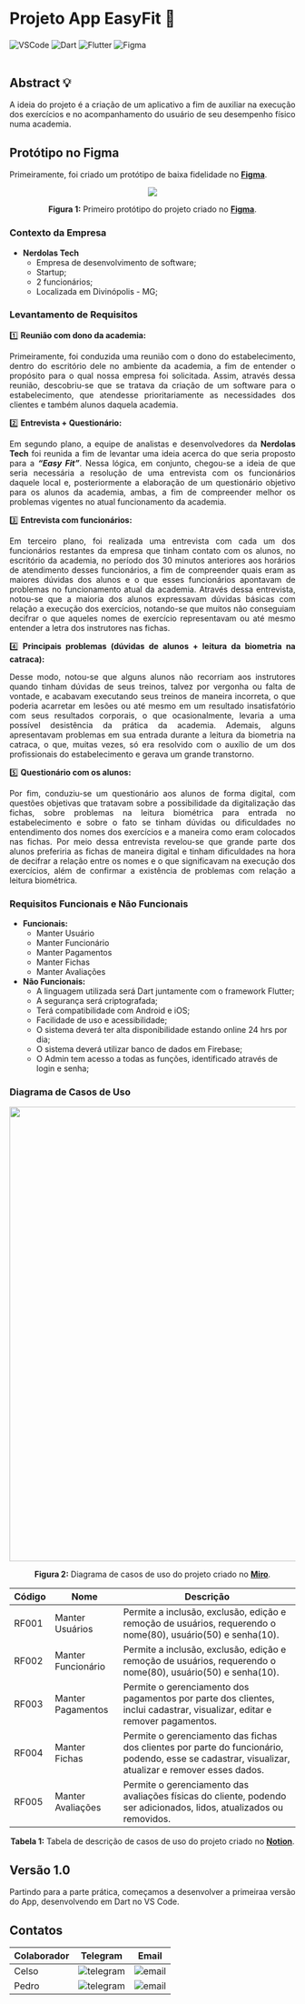 # Projeto App EasyFit 📱

<div style="display: inline_block">
  <img align="center" alt="VSCode" src="https://img.shields.io/badge/Visual%20Studio%20Code-0078d7.svg?style=for-the-badge&logo=visual-studio-code&logoColor=white" />
  <img align="center" alt="Dart" src="https://img.shields.io/badge/dart-%230175C2.svg?style=for-the-badge&logo=dart&logoColor=white" />
  <img align="center" alt="Flutter" src="https://img.shields.io/badge/Flutter-%2302569B.svg?style=for-the-badge&logo=Flutter&logoColor=white" />
  <img align="center" alt="Figma" src="https://img.shields.io/badge/figma-%23F24E1E.svg?style=for-the-badge&logo=figma&logoColor=white" />
</div><br/>

## Abstract 💡

<div align="justify">
  
A ideia do projeto é a criação de um aplicativo a fim de auxiliar na execução dos exercícios e no acompanhamento do usuário de seu desempenho físico numa academia.

</div>

## Protótipo no Figma

Primeiramente, foi criado um protótipo de baixa fidelidade no [**Figma**](https://www.figma.com/).

<div align="center">
<img src="https://user-images.githubusercontent.com/84411392/197641398-aa0d6b82-0dd8-4e9b-8b99-8dcf7c719189.png" />

**Figura 1:** Primeiro protótipo do projeto criado no [**Figma**](https://www.figma.com/).
</div>

### Contexto da Empresa 

  - **Nerdolas Tech**
      - Empresa de desenvolvimento de software;
      - Startup;
      - 2 funcionários;
      - Localizada em Divinópolis - MG;
        
### **Levantamento de Requisitos**

<div align="justify">

1️⃣ **Reunião com dono da academia:**
  
Primeiramente, foi conduzida uma reunião com o dono do estabelecimento, dentro do escritório dele no ambiente da academia, a fim de entender o propósito para o qual nossa empresa foi solicitada. Assim, através dessa reunião, descobriu-se que se tratava da criação de um software para o estabelecimento, que atendesse prioritariamente as necessidades dos clientes e também alunos daquela academia.
    
2️⃣ **Entrevista + Questionário:**

Em segundo plano, a equipe de analistas e desenvolvedores da **Nerdolas Tech** foi reunida a fim de levantar uma ideia acerca do que seria proposto para a ***“Easy Fit”***. Nessa lógica, em conjunto, chegou-se a ideia de que seria necessária a resolução de uma entrevista com os funcionários daquele local e, posteriormente a elaboração de um questionário objetivo para os alunos da academia, ambas, a fim de compreender melhor os problemas vigentes no atual funcionamento da academia.
    
3️⃣ **Entrevista com funcionários:**

Em terceiro plano, foi realizada uma entrevista com cada um dos funcionários restantes da empresa que tinham contato com os alunos, no escritório da academia, no período dos 30 minutos anteriores aos horários de atendimento desses funcionários, a fim de compreender quais eram as maiores dúvidas dos alunos e o que esses funcionários apontavam de problemas no funcionamento atual da academia. Através dessa entrevista, notou-se que a maioria dos alunos expressavam dúvidas básicas com relação a execução dos exercícios, notando-se que muitos não conseguiam decifrar o que aqueles nomes de exercício representavam ou até mesmo entender a letra dos instrutores nas fichas.
    
4️⃣ **Principais problemas (dúvidas de alunos + leitura da biometria na catraca):**

Desse modo, notou-se que alguns alunos não recorriam aos instrutores quando tinham dúvidas de seus treinos, talvez por vergonha ou falta de vontade, e acabavam executando seus treinos de maneira incorreta, o que poderia acarretar em lesões ou até mesmo em um resultado insatisfatório com seus resultados corporais, o que ocasionalmente, levaria a uma possível desistência da prática da academia. Ademais, alguns apresentavam problemas em sua entrada durante a leitura da biometria na catraca, o que, muitas vezes, só era resolvido com o auxílio de um dos profissionais do estabelecimento e gerava um grande transtorno.
    
5️⃣ **Questionário com os alunos:**

Por fim, conduziu-se um questionário aos alunos de forma digital, com questões objetivas que tratavam sobre a possibilidade da digitalização das fichas, sobre problemas na leitura biométrica para entrada no estabelecimento e sobre o fato se tinham dúvidas ou dificuldades no entendimento dos nomes dos exercícios e a maneira como eram colocados nas fichas. Por meio dessa entrevista revelou-se que grande parte dos alunos preferiria as fichas de maneira digital e tinham dificuldades na hora de decifrar a relação entre os nomes e o que significavam na execução dos exercícios, além de confirmar a existência de problemas com relação a leitura biométrica.
    
</div>

### **Requisitos Funcionais e Não Funcionais**
  - **Funcionais:**
      - Manter Usuário
      - Manter Funcionário
      - Manter Pagamentos
      - Manter Fichas
      - Manter Avaliações
  - **Não Funcionais:**
      - A linguagem utilizada será Dart juntamente com o framework Flutter;
      - A segurança será criptografada;
      - Terá compatibilidade com Android e iOS;
      - Facilidade de uso e acessibilidade;
      - O sistema deverá ter alta disponibilidade estando online 24 hrs por dia;
      - O sistema deverá utilizar banco de dados em Firebase;
      - O Admin tem acesso a todas as funções, identificado através de login e senha;

### **Diagrama de Casos de Uso**

<div align="center">
<img src="https://user-images.githubusercontent.com/84411392/197645173-66a44d02-a9e2-4bc8-85d0-8a94d899bae5.png" width = "800px"/>

**Figura 2:** Diagrama de casos de uso do projeto criado no [**Miro**](https://www.miro.com/).
</div>

<div align="center">
  
| Código | Nome | Descrição |
| --- | --- | --- |
| RF001 | Manter Usuários | Permite a inclusão, exclusão, edição e remoção de usuários, requerendo o nome(80), usuário(50) e senha(10).
| RF002 | Manter Funcionário | Permite a inclusão, exclusão, edição e remoção de usuários, requerendo o nome(80), usuário(50) e senha(10).
| RF003 | Manter Pagamentos | Permite o gerenciamento dos pagamentos por parte dos clientes, inclui cadastrar, visualizar, editar e remover pagamentos.
| RF004 | Manter Fichas | Permite o gerenciamento das fichas dos clientes por parte do funcionário, podendo, esse se cadastrar, visualizar, atualizar e remover esses dados.
| RF005 | Manter Avaliações | Permite o gerenciamento das avaliações físicas do cliente, podendo ser adicionados, lidos, atualizados ou removidos.
  
**Tabela 1:** Tabela de descrição de casos de uso do projeto criado no [**Notion**](https://www.notion.so/).

</div>

## Versão 1.0

<div align="justify">

Partindo para a parte prática, começamos a desenvolver a primeiraa versão do App, desenvolvendo em Dart no VS Code.
  
</div>



## Contatos

<div align="left">
  
| Colaborador | Telegram | Email |
| --- | --- | --- |
| Celso | <img align="center" src="https://img.shields.io/badge/-celso_vsf-05122A?style=flat&logo=telegram" alt="telegram"/> | <img align="center" src="https://img.shields.io/badge/-celsovinius4@gmail.com-05122A?style=flat&logo=email" alt="email"/> |
| Pedro | <img align="center" src="https://img.shields.io/badge/-phpdias-05122A?style=flat&logo=telegram" alt="telegram"/> | <img align="center" src="https://img.shields.io/badge/-phpdias@outlook.com-05122A?style=flat&logo=email" alt="email"/> |

</div>
